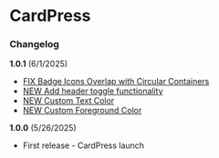# CardPress

### Changelog

**1.0.1** (6/1/2025)

- [FIX Badge Icons Overlap with Circular Containers](https://github.com/donini/wp-profiles-card/pull/6)
- [NEW Add header toggle functionality](https://github.com/donini/wp-profiles-card/pull/8)
- [NEW Custom Text Color]()
- [NEW Custom Foreground Color]()

**1.0.0** (5/26/2025)
- First release - CardPress launch